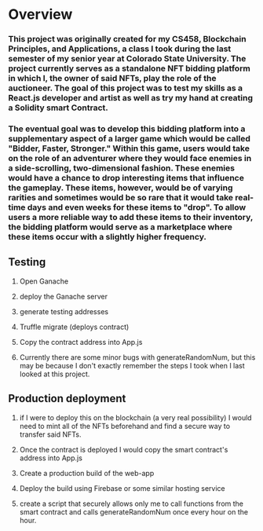 # Overview
### This project was originally created for my CS458, Blockchain Principles, and Applications, a class I took during the last semester of my senior year at Colorado State University. The project currently serves as a standalone NFT bidding platform in which I, the owner of said NFTs, play the role of the auctioneer. The goal of this project was to test my skills as a React.js developer and artist as well as try my hand at creating a Solidity smart Contract. 

### The eventual goal was to develop this bidding platform into a supplementary aspect of a larger game which would be called "Bidder, Faster, Stronger." Within this game, users would take on the role of an adventurer where they would face enemies in a side-scrolling, two-dimensional fashion. These enemies would have a chance to drop interesting items that influence the gameplay. These items, however, would be of varying rarities and sometimes would be so rare that it would take real-time days and even weeks for these items to "drop". To allow users a more reliable way to add these items to their inventory, the bidding platform would serve as a marketplace where these items occur with a slightly higher frequency.


## Testing

1. Open Ganache

2. deploy the Ganache server

3. generate testing addresses

4. Truffle migrate (deploys contract)

6. Copy the contract address into App.js

7. Currently there are some minor bugs with generateRandomNum, but this may be because I don't exactly remember the steps I took when I last looked at this project.

## Production deployment

1. if I were to deploy this on the blockchain (a very real possibility) I would need to mint all of the NFTs beforehand and find a secure way to transfer said NFTs.

2. Once the contract is deployed I would copy the smart contract's address into App.js

3. Create a production build of the web-app

4. Deploy the build using Firebase or some similar hosting service

5. create a script that securely allows only me to call functions from the smart contract and calls generateRandomNum once every hour on the hour.
